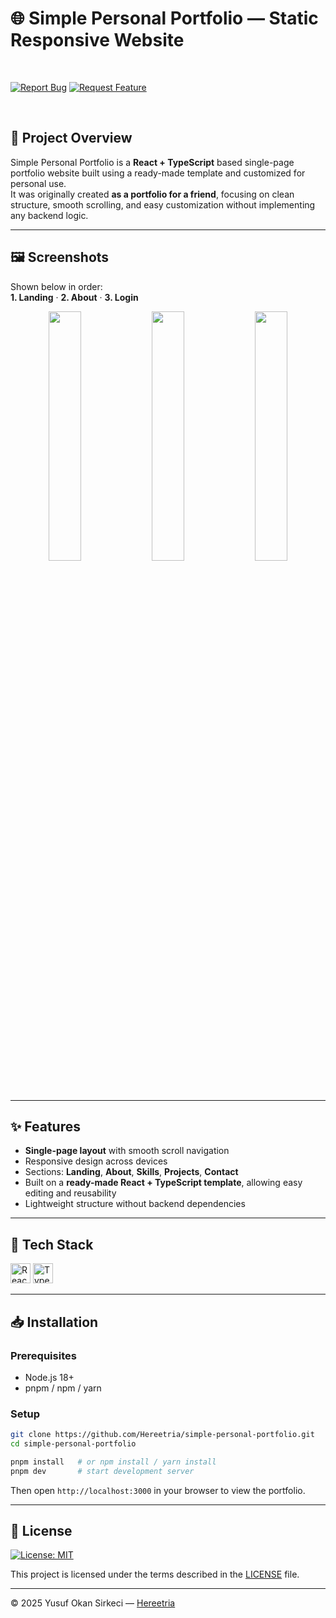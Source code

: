 # 🌐 Simple Personal Portfolio — Static Responsive Website

<br>

[![Report Bug](https://img.shields.io/badge/🐛_Report_Bug-red?style=for-the-badge)](../../issues/new?labels=bug)
[![Request Feature](https://img.shields.io/badge/✨_Request_Feature-blue?style=for-the-badge)](../../issues/new?labels=enhancement)

<br>

## 📌 Project Overview

Simple Personal Portfolio is a **React + TypeScript** based single-page portfolio website built using a ready-made template and customized for personal use.  
It was originally created **as a portfolio for a friend**, focusing on clean structure, smooth scrolling, and easy customization without implementing any backend logic.

---

## 🖼️ Screenshots
Shown below in order:  
**1. Landing** · **2. About** · **3. Login**<br>

<p align="center">
  <img src="./public/screenshots/landing.png" width="32%">
  <img src="./public/screenshots/about.png" width="32%">
  <img src="./public/screenshots/projects.png" width="32%">
</p>

---

## ✨ Features

- **Single-page layout** with smooth scroll navigation  
- Responsive design across devices  
- Sections: **Landing**, **About**, **Skills**, **Projects**, **Contact**  
- Built on a **ready-made React + TypeScript template**, allowing easy editing and reusability  
- Lightweight structure without backend dependencies

---

## 🧰 Tech Stack

<p>
  <img src="https://img.shields.io/badge/React-20232A?style=for-the-badge&logo=react&logoColor=61DAFB" alt="React Badge" height="32" />
  <img src="https://img.shields.io/badge/TypeScript-3178C6?style=for-the-badge&logo=typescript&logoColor=white" alt="TypeScript Badge" height="32" />
</p>

---

## 📥 Installation

### Prerequisites
- Node.js 18+  
- pnpm / npm / yarn

### Setup
```bash
git clone https://github.com/Hereetria/simple-personal-portfolio.git
cd simple-personal-portfolio

pnpm install   # or npm install / yarn install
pnpm dev       # start development server
```

Then open `http://localhost:3000` in your browser to view the portfolio.

---

## 📜 License

[![License: MIT](https://img.shields.io/badge/License-MIT-blue.svg)](LICENSE)

This project is licensed under the terms described in the [LICENSE](./LICENSE) file.

---

© 2025 Yusuf Okan Sirkeci — [Hereetria](https://github.com/Hereetria)
